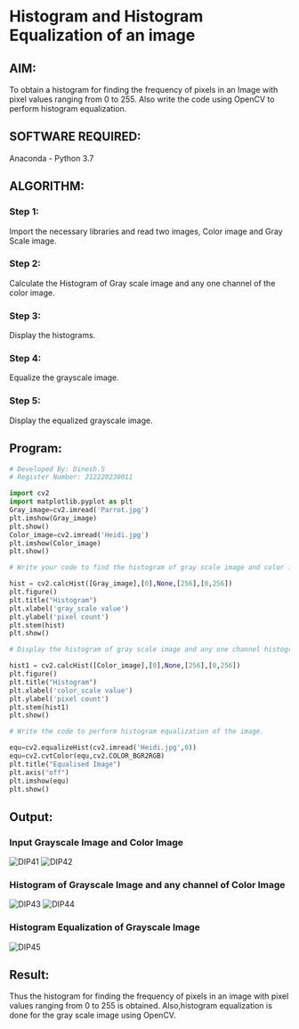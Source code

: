 # Histogram and Histogram Equalization of an image
## AIM:
To obtain a histogram for finding the frequency of pixels in an Image with pixel values ranging from 0 to 255. Also write the code using OpenCV to perform histogram equalization.

## SOFTWARE REQUIRED:
Anaconda - Python 3.7

## ALGORITHM:
### Step 1:
Import the necessary libraries and read two images, Color image and Gray Scale image.
### Step 2:
Calculate the Histogram of Gray scale image and any one channel of the color image.
### Step 3:
Display the histograms.
### Step 4:
Equalize the grayscale image.
### Step 5:
Display the equalized grayscale image.

## Program:
```python
# Developed By: Dinesh.S
# Register Number: 212220230011

import cv2
import matplotlib.pyplot as plt
Gray_image=cv2.imread('Parrot.jpg')
plt.imshow(Gray_image)
plt.show()
Color_image=cv2.imread('Heidi.jpg')
plt.imshow(Color_image)
plt.show()

# Write your code to find the histogram of gray scale image and color image channels.

hist = cv2.calcHist([Gray_image],[0],None,[256],[0,256])
plt.figure()
plt.title("Histogram")
plt.xlabel('gray_scale value')
plt.ylabel('pixel count')
plt.stem(hist)
plt.show()

# Display the histogram of gray scale image and any one channel histogram from color image

hist1 = cv2.calcHist([Color_image],[0],None,[256],[0,256])
plt.figure()
plt.title("Histogram")
plt.xlabel('color_scale value')
plt.ylabel('pixel count')
plt.stem(hist1)
plt.show()

# Write the code to perform histogram equalization of the image. 

equ=cv2.equalizeHist(cv2.imread('Heidi.jpg',0))
equ=cv2.cvtColor(equ,cv2.COLOR_BGR2RGB)
plt.title("Equalised Image")
plt.axis("off")
plt.imshow(equ)
plt.show()

```
## Output:
### Input Grayscale Image and Color Image

![DIP41](https://user-images.githubusercontent.com/75235813/165233378-17a48db5-f446-4cd6-a914-bba050121544.JPG)
![DIP42](https://user-images.githubusercontent.com/75235813/165233395-d7054904-c953-4548-8d1b-2ff083b62fb0.JPG)



### Histogram of Grayscale Image and any channel of Color Image

![DIP43](https://user-images.githubusercontent.com/75235813/165233415-1f71763c-d0de-47d0-adda-cb6deecd5ca0.JPG)
![DIP44](https://user-images.githubusercontent.com/75235813/165233438-26f64c9b-8479-4223-a501-9ef3ba69e83c.JPG)


### Histogram Equalization of Grayscale Image

![DIP45](https://user-images.githubusercontent.com/75235813/165233458-df2978d9-51d5-4cf8-b076-a58c51f3cce8.JPG)


## Result:

Thus the histogram for finding the frequency of pixels in an image with pixel values ranging from 0 to 255 is obtained. Also,histogram equalization is done for the gray scale image using OpenCV.
